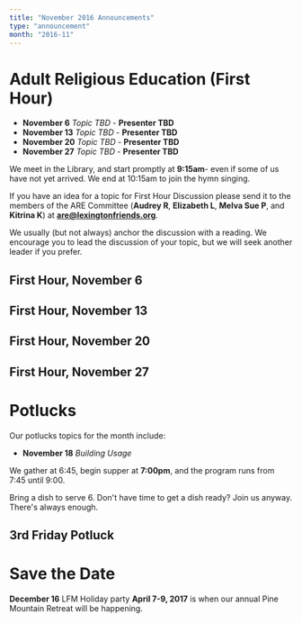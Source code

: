 ```yaml
---
title: "November 2016 Announcements"
type: "announcement"
month: "2016-11"
---
```


# Adult Religious Education (First Hour)

* **November 6** *Topic TBD* - **Presenter TBD**
* **November 13** *Topic TBD* - **Presenter TBD**
* **November 20** *Topic TBD* - **Presenter TBD**
* **November 27** *Topic TBD* - **Presenter TBD**

We meet in the Library, and start promptly at **9:15am**- even if some of us have
not yet arrived.  We end at 10:15am to join the hymn singing.

If you have an idea for a topic for First Hour Discussion please send it to
the members of the ARE Committee (**Audrey R**, **Elizabeth L**, **Melva
Sue P**, and **Kitrina K**) at **are@lexingtonfriends.org**.

We usually (but not always) anchor the discussion with a reading.  We encourage
you to lead the discussion of your topic, but we will seek another leader if
you prefer.

## First Hour, November 6
## First Hour, November 13
## First Hour, November 20
## First Hour, November 27

# Potlucks

Our potlucks topics for the month include:

* **November 18** *Building Usage*

We gather at 6:45, begin supper at **7:00pm**, and the program runs from 7:45
until 9:00.

Bring a dish to serve 6. Don't have time to get a dish ready?  Join us anyway.
There's always enough.  

## 3rd Friday Potluck

# Save the Date

**December 16** LFM Holiday party
**April 7-9, 2017** is when our annual Pine Mountain Retreat will be happening.
